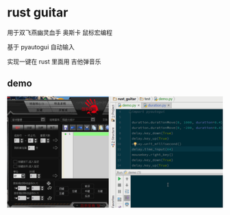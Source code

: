 # rust guitar

用于双飞燕幽灵血手 奥斯卡 鼠标宏编程

基于 pyautogui 自动输入

实现一键在 rust 里面用 吉他弹音乐

## demo
![](./demo.gif)